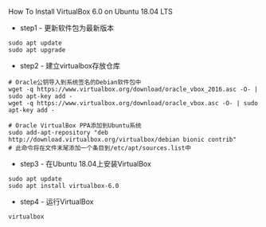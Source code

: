 How To Install VirtualBox 6.0 on Ubuntu 18.04 LTS

- step1 - 更新软件包为最新版本
```
sudo apt update
sudo apt upgrade
```

- step2 - 建立virtualbox存放仓库
```
# Oracle公钥导入到系统签名的Debian软件包中
wget -q https://www.virtualbox.org/download/oracle_vbox_2016.asc -O- | sudo apt-key add -
wget -q https://www.virtualbox.org/download/oracle_vbox.asc -O- | sudo apt-key add -

# Oracle VirtualBox PPA添加到Ubuntu系统
sudo add-apt-repository "deb http://download.virtualbox.org/virtualbox/debian bionic contrib"
# 此命令将在文件末尾添加一个条目到/etc/apt/sources.list中
```

- step3 - 在Ubuntu 18.04上安装VirtualBox
```
sudo apt update
sudo apt install virtualbox-6.0
```

- step4 - 运行VirtualBox
```
virtualbox
```
